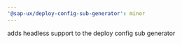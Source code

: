 ```yaml
---
'@sap-ux/deploy-config-sub-generator': minor
---
```


adds headless support to the deploy config sub generator
